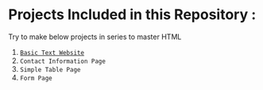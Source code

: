 <h1>Projects Included in this Repository :</h1>
<p>Try to make below projects in series to master HTML</p>
<ol>
  <li>
    <code><a href="https://github.com/lakshayhasija13/100_HTML_Projects/tree/2e2572345b24fac93a0814f5138de7910cd25db9/Basic%20Text%20Website%3A" taregt="_blank">Basic Text Website<a></code>
  </li>
  <li>
    <code>Contact Information Page</code>
  </li>
  <li>
    <code>Simple Table Page</code>
  </li>
  <li>
    <code>Form Page</code>
  </li>
</ol>
